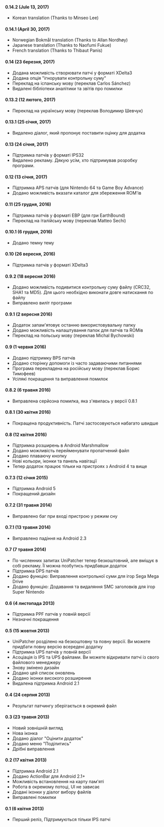 #### 0.14.2 (Jule 13, 2017)
- Korean translation (Thanks to Minseo Lee)

#### 0.14.1 (April 30, 2017)
- Norwegian Bokmål translation (Thanks to Allan Nordhøy)
- Japanese translation (Thanks to Naofumi Fukue)
- French translation (Thanks to Thibaut Panis)

#### 0.14 (23 березня, 2017)

- Додана можливість створювати патчі у форматі XDelta3
- Додана опція "ігнорувати контрольну суму"
- Переклад на іспанську мову (переклав Carlos Sánchez)
- Видалені бібліотеки аналітики та звітів про помилки

#### 0.13.2 (12 лютого, 2017)

- Переклад на українську мову (переклав Володимир Шевчук)

#### 0.13.1 (25 січня, 2017)

- Видалено діалог, який пропонує поставити оцінку для додатка

#### 0.13 (24 січня, 2017)

- Підтримка патчів у форматі IPS32
- Видалено рекламу. Дякую усім, хто підтримував розробку програми.

#### 0.12 (13 січня, 2017)

- Підтримка APS патчів (для Nintendo 64 та Game Boy Advance)
- Додано можливість вказати каталог для збереження ROM'ів

#### 0.11 (25 грудня, 2016)

- Підтримка патчів у форматі EBP (для гри EarthBound)
- Переклад на італійську мову (переклав Matteo Sechi)

#### 0.10.1 (6 грудня, 2016)

- Додано темну тему

#### 0.10 (26 вересня, 2016)

- Підтримка патчів у форматі XDelta3

#### 0.9.2 (18 вересня 2016)

- Додано можливість подивитися контрольну суму файлу (CRC32, SHA1 та MD5). Для цього необхідно виконати довге натискання по файлу
- Виправлено виліт програми

#### 0.9.1 (2 вересня 2016)

- Додаток запам'ятовує останню використовувальну папку
- Додано можливість налаштування папок для патчів та ROMів
- Переклад на польську мову (переклав Michal Bychowski)

#### 0.9 (1 червня 2016)

- Додано підтримку BPS патчів
- Додано сторінку допомоги із часто задаваючими питаннями
- Програма перекладена на російську мову (переклав Борис Тимофеев)
- Усілякі покращення та виправлення помилок

#### 0.8.2 (6 травня 2016)

- Виправлена серйозна помилка, яка з'явилась у версії 0.8.1

#### 0.8.1 (30 квітня 2016)

- Покращена продуктивність. Патчі застосовуються набагато швидше

#### 0.8 (12 квітня 2016)

- Підтримка розширень в Android Marshmallow
- Додано можливість перейменувати пропатчений файл
- Додано плаваючу кнопку
- Нові кольори, іконки та панель навігації
- Тепер додаток працює тільки на пристроях з Android 4 та вище

#### 0.7.3 (12 січня 2015)

- Підтримка Android 5
- Покращений дизайн

#### 0.7.2 (31 травня 2014)

- Виправлено баг при вході пристрою у режим сну

#### 0.7.1 (13 травня 2014)

- Виправлено падіння на Android 2.3

#### 0.7 (7 травня 2014)

- По численних запитах UniPatcher тепер безкоштовний, але вміщує в собі рекламу. Її можна позбутись придбавши додаток
- Підтримка DPS патчів
- Додано функцію: Виправлення контрольної суми для ігор Sega Mega Drive
- Додано функцію: Додавання та видаляння SMC заголовків для ігор Super Nintendo

#### 0.6 (4 листопада 2013)

- Підтримка PPF патчів у повній версії
- Незначні покращення

#### 0.5 (15 жовтня 2013)

- UniPatcher розділено на безкоштовну та повну версії. Ви можете придбати повну версію всередені додатку
- Підтримка UPS патчів у повній версії
- Асоціація із IPS та UPS файлами. Ви можете відкривати патчі із свого файлового менеджеру
- Знову змінено дизайн
- Додано цей список оновлень
- Додано іконки високого розширення
- Видалена підтримка Android 2.1

#### 0.4 (24 серпня 2013)

- Результат патчингу зберігається в окремий файл

#### 0.3 (23 травня 2013)

- Новий зовнішній вигляд
- Нова іконка
- Додано діалог "Оцінити додаток"
- Додано меню "Поділитись"
- Дрібні виправлення

#### 0.2 (17 квітня 2013)

- Підтримка Android 2.1
- Додано ActionBar для Android 2.1+
- Можливість встановлення на карту пам'яті
- Робота в окремому потоці, UI не зависає
- Додані іконки у діалог вибору файлів
- Виправлені помилки

#### 0.1 (6 квітня 2013)

- Перший реліз, Підтримуються тільки IPS патчі